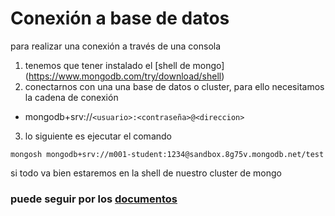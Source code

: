 # Conexión a base de datos

para realizar una conexión a través de una consola

1. tenemos que tener instalado el [shell de mongo] (https://www.mongodb.com/try/download/shell)
2. conectarnos con una una base de datos o cluster, para ello necesitamos la cadena de conexión
  - mongodb+srv://`<usuario>:<contraseña>@<direccion>`

3. lo siguiente es ejecutar el comando 

```Shell
mongosh mongodb+srv://m001-student:1234@sandbox.8g75v.mongodb.net/test
```

si todo va bien estaremos en la shell de nuestro cluster de mongo

### puede seguir por los [documentos](./documentos.md)
